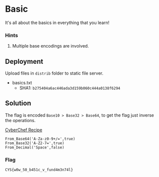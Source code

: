 # Basic

It's all about the basics in everything that you learn!

### Hints

1. Multiple base encodings are involved.

## Deployment

Upload files in `distrib` folder to static file server.

- basics.txt
    - SHA1: `b275404a6ac446ada3d159b060c444a0138f6294`

## Solution

The flag is encoded `Base10 > Base32 > Base64`, to get the flag just inverse the operations.

[CyberChef Recipe](https://gchq.github.io/CyberChef/)

```
From_Base64('A-Za-z0-9+/=',true)
From_Base32('A-Z2-7=',true)
From_Decimal('Space',false)
```

### Flag
`CYS{w0w_50_b451c_v_fund4m3n74l}`
